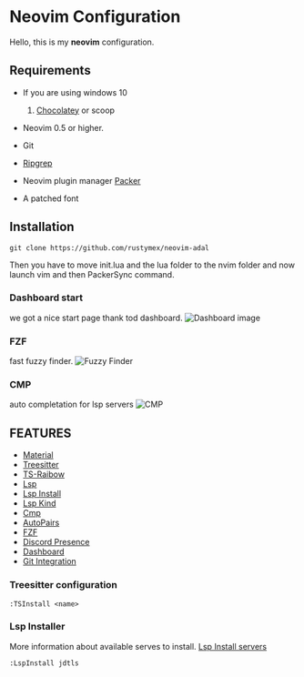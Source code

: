 # Neovim Configuration
Hello, this is my **neovim** configuration.

## Requirements

- If you are using windows 10
  1. [Chocolatey](https://chocolatey.org/install) or scoop

- Neovim 0.5 or higher.

- Git

- [Ripgrep](https://github.com/BurntSushi/ripgrep#installation)

- Neovim plugin manager [Packer](https://github.com/wbthomason/packer.nvim#quickstart)

- A patched font

## Installation
```
git clone https://github.com/rustymex/neovim-adal
```
Then you have to move init.lua and the lua folder to the nvim folder
and now launch vim and then PackerSync command.

### Dashboard start
we got a nice start page thank tod dashboard.
![Dashboard image](https://github.com/rustymex/neovim-adal/blob/main/screenshots/Screenshot%202021-11-03%20190243.png)

### FZF
fast fuzzy finder.
![Fuzzy Finder](https://github.com/rustymex/neovim-adal/blob/main/screenshots/Screenshot%202021-11-03%20190400.png)

### CMP
auto completation for lsp servers
![CMP](https://github.com/rustymex/neovim-adal/blob/main/screenshots/Screenshot%202021-11-03%20190610.png)

## FEATURES
- [Material](https://github.com/marko-cerovac/material.nvim)
- [Treesitter](https://github.com/nvim-treesitter/nvim-treesitter)
- [TS-Raibow](https://github.com/p00f/nvim-ts-rainbow)
- [Lsp](https://github.com/nvim/nvim-lspconfig)
- [Lsp Install](https://github.com/williamboman/nvim-lsp-installer)
- [Lsp Kind](https://github.com/onsails/lspkind-nvim)
- [Cmp](https://github.com/hrsh7th/nvim-cmp)
- [AutoPairs](https://github.com/windwp/nvim-autopairs)
- [FZF](https://github.com/junegunn/fzf.vim')
- [Discord Presence](https://github.com/andweeb/presence.nvim)
- [Dashboard](https://github.com/glepnir/dashboard-nvim)
- [Git Integration](https://github.com/tpope/vim-fugitive")

### Treesitter configuration
```
:TSInstall <name>
```

### Lsp Installer 
More information about available serves to install. 
[Lsp Install servers](https://github.com/williamboman/nvim-lsp-installer/#available-lsps)
```
:LspInstall jdtls
```
